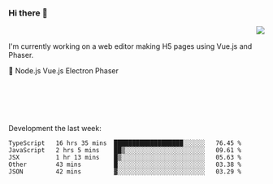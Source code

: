 ### Hi there 👋

<img align="right" src="https://github-readme-stats.vercel.app/api?username=jasonpanggo"/>

<br>
<p align="left">
I'm currently working on a web editor making H5 pages using Vue.js and Phaser.
</p>
<p align="left">
📖 Node.js Vue.js Electron Phaser
</p>
<br>
<br>
<br>
<br>

Development the last week:
<!--START_SECTION:waka-->
```text
TypeScript   16 hrs 35 mins  ███████████████████░░░░░░   76.45 % 
JavaScript   2 hrs 5 mins    ██▒░░░░░░░░░░░░░░░░░░░░░░   09.61 % 
JSX          1 hr 13 mins    █▒░░░░░░░░░░░░░░░░░░░░░░░   05.63 % 
Other        43 mins         █░░░░░░░░░░░░░░░░░░░░░░░░   03.38 % 
JSON         42 mins         ▓░░░░░░░░░░░░░░░░░░░░░░░░   03.29 % 
```
<!--END_SECTION:waka-->

<!--
**JASONPANGGO/jasonpanggo** is a ✨ _special_ ✨ repository because its `README.md` (this file) appears on your GitHub profile.

Here are some ideas to get you started:

- 🔭 I’m currently working on ...
- 🌱 I’m currently learning ...
- 👯 I’m looking to collaborate on ...
- 🤔 I’m looking for help with ...
- 💬 Ask me about ...
- 📫 How to reach me: ...
- 😄 Pronouns: ...
- ⚡ Fun fact: ...
-->
